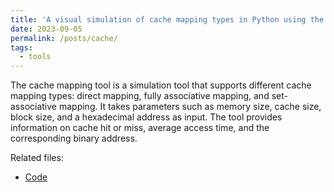 ```yaml
---
title: 'A visual simulation of cache mapping types in Python using the Tkinter library'
date: 2023-09-05
permalink: /posts/cache/
tags:
  - tools
---
```

The cache mapping tool is a simulation tool that supports different cache mapping types: direct mapping, fully associative mapping, and set-associative mapping. It takes parameters such as memory size, cache size, block size, and a hexadecimal address as input. The tool provides information on cache hit or miss, average access time, and the corresponding binary address.

Related files:
* [Code](https://github.com/0xGwyn/Cache-mapping-methods)
